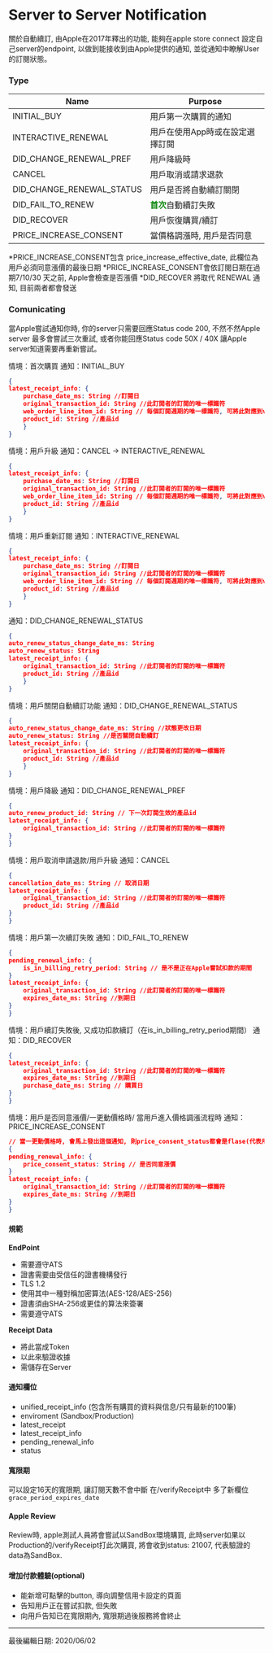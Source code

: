 # Server to Server Notification
關於自動續訂, 由Apple在2017年釋出的功能, 能夠在apple store connect 設定自己server的endpoint, 以做到能接收到由Apple提供的通知, 並從通知中瞭解User的訂閱狀態。

### Type

| Name | Purpose |
| ------ | ------ |
| INITIAL_BUY | 用戶第一次購買的通知 |
| INTERACTIVE_RENEWAL | 用戶在使用App時或在設定選擇訂閱 |
| DID_CHANGE_RENEWAL_PREF | 用戶降級時 |
| CANCEL | 用戶取消或請求退款 |
| DID_CHANGE_RENEWAL_STATUS | 用戶是否將自動續訂關閉 |
| DID_FAIL_TO_RENEW | <span style="color:green;font-weight:bold">首次</span>自動續訂失敗 |
| DID_RECOVER | 用戶恢復購買/續訂|
| PRICE_INCREASE_CONSENT | 當價格調漲時, 用戶是否同意 |

*PRICE_INCREASE_CONSENT包含 price_increase_effective_date, 此欄位為用戶必須同意漲價的最後日期
*PRICE_INCREASE_CONSENT會依訂閱日期在過期7/10/30 天之前, Apple會檢查是否漲價
*DID_RECOVER 將取代 RENEWAL 通知, 目前兩者都會發送

### Comunicating

當Apple嘗試通知你時, 你的server只需要回應Status code 200, 不然不然Apple server 最多會嘗試三次重試, 或者你能回應Status code 50X / 40X 讓Apple server知道需要再重新嘗試。

情境：首次購買
通知：INITIAL_BUY
```json
{
latest_receipt_info: {
    purchase_date_ms: String //訂閱日
    original_transaction_id: String //此訂閱者的訂閱的唯一標識符
    web_order_line_item_id: String // 每個訂閱週期的唯一標識符, 可將此對應到varifyReceipt作為entry
    product_id: String //產品id
    }
}
```

情境：用戶升級
通知：CANCEL -> INTERACTIVE_RENEWAL 
```json
{
latest_receipt_info: {
    purchase_date_ms: String //訂閱日
    original_transaction_id: String //此訂閱者的訂閱的唯一標識符
    web_order_line_item_id: String // 每個訂閱週期的唯一標識符, 可將此對應到varifyReceipt作為entry
    product_id: String //產品id
    }
}
```

情境：用戶重新訂閱
通知：INTERACTIVE_RENEWAL
```json
{
latest_receipt_info: {
    purchase_date_ms: String //訂閱日
    original_transaction_id: String //此訂閱者的訂閱的唯一標識符
    web_order_line_item_id: String // 每個訂閱週期的唯一標識符, 可將此對應到varifyReceipt作為entry
    product_id: String //產品id
    }
}
```
通知：DID_CHANGE_RENEWAL_STATUS

```json
{
auto_renew_status_change_date_ms: String
auto_renew_status: String
latest_receipt_info: {
    original_transaction_id: String //此訂閱者的訂閱的唯一標識符
    product_id: String //產品id
    }
}
```

情境：用戶關閉自動續訂功能
通知：DID_CHANGE_RENEWAL_STATUS

```json
{
auto_renew_status_change_date_ms: String //狀態更改日期
auto_renew_status: String //是否關閉自動續訂
latest_receipt_info: {
    original_transaction_id: String //此訂閱者的訂閱的唯一標識符
    product_id: String //產品id
    }
}
```

情境：用戶降級
通知：DID_CHANGE_RENEWAL_PREF
```json
{
auto_renew_product_id: String // 下一次訂閱生效的產品id
latest_receipt_info: {
    original_transaction_id: String //此訂閱者的訂閱的唯一標識符
}
}
```

情境：用戶取消申請退款/用戶升級
通知：CANCEL
```json
{
cancellation_date_ms: String // 取消日期
latest_receipt_info: {
    original_transaction_id: String //此訂閱者的訂閱的唯一標識符
    product_id: String //產品id
}
}
```

情境：用戶第一次續訂失敗
通知：DID_FAIL_TO_RENEW

```json
{
pending_renewal_info: {
    is_in_billing_retry_period: String // 是不是正在Apple嘗試扣款的期間
}
latest_receipt_info: {
    original_transaction_id: String //此訂閱者的訂閱的唯一標識符
    expires_date_ms: String //到期日
}
}
```

情境：用戶續訂失敗後, 又成功扣款續訂（在is_in_billing_retry_period期間）
通知：DID_RECOVER

```json
{
latest_receipt_info: {
    original_transaction_id: String //此訂閱者的訂閱的唯一標識符
    expires_date_ms: String //到期日
    purchase_date_ms: String // 購買日
}
}
```

情境：用戶是否同意漲價/一更動價格時/ 當用戶進入價格調漲流程時
通知：PRICE_INCREASE_CONSENT

```json
// 當一更動價格時, 會馬上發出這個通知, 則price_consent_status都會是flase(代表用戶尚未回覆)
{
pending_renewal_info: {
    price_consent_status: String // 是否同意漲價
}
latest_receipt_info: {
    original_transaction_id: String //此訂閱者的訂閱的唯一標識符
    expires_date_ms: String //到期日
}
}
```


#### 規範

**EndPoint**
- 需要遵守ATS
- 證書需要由受信任的證書機構發行
- TLS 1.2
- 使用其中一種對稱加密算法(AES-128/AES-256)
- 證書須由SHA-256或更佳的算法來簽署
- 需要遵守ATS

**Receipt Data**
- 將此當成Token
- 以此來驗證收據
- 需儲存在Server


#### 通知欄位

- unified_receipt_info (包含所有購買的資料與信息/只有最新的100筆)
- enviroment (Sandbox/Production)
- latest_receipt
- latest_receipt_info
- pending_renewal_info
- status

#### 寬限期
可以設定16天的寬限期, 讓訂閱天數不會中斷
在/verifyReceipt中
多了新欄位`grace_period_expires_date`

#### Apple Review
Review時, apple測試人員將會嘗試以SandBox環境購買, 此時server如果以Production的/verifyReceipt打此次購買, 將會收到status: 21007, 代表驗證的data為SandBox.

#### 增加付款體驗(optional)
- 能新增可點擊的button, 導向調整信用卡設定的頁面
- 告知用戶正在嘗試扣款, 但失敗
- 向用戶告知已在寬限期內, 寬限期過後服務將會終止

------------

最後編輯日期: 2020/06/02
